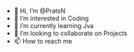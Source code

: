 - 👋 Hi, I’m @PratsN
- 👀 I’m interested in Coding
- 🌱 I’m currently learning Jva
- 💞️ I’m looking to collaborate on Projects
- 📫 How to reach me 

<!---
PratsN/PratsN is a ✨ special ✨ repository because its `README.md` (this file) appears on your GitHub profile.
You can click the Preview link to take a look at your changes.
--->
